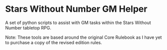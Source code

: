 # Stars Without Number GM Helper

A set of python scripts to assist with GM tasks within the Stars Without Number tabletop RPG.

Note: These tools are based around the original Core Rulebook as I have yet to purchase a copy of the revised edition rules.
